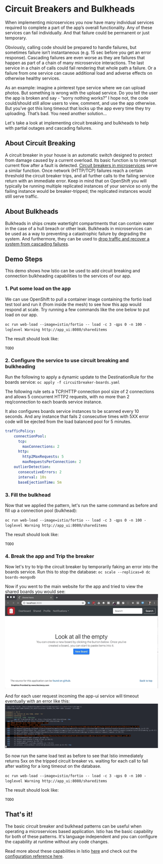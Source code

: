 # Circuit Breakers and Bulkheads
When implementing microservices you now have many individual services required to complete a part of the app’s overall functionality. Any of these services can fail individually. And that failure could be permanent or just temporary.

Obviously, calling code should be prepared to handle failures, but sometimes failure isn’t instantaneous (e.g. 15 sec before you get an error response). Cascading failures are even worse as they are failures that happen as part of a chain of many microservice interactions. The last service in a chain of calls could fail rendering that whole path a failure. Or a failure from one service can cause additional load and adverse effects on otherwise healthy services.  

As an example: imagine a pinterest type service where we can upload photos. But something is wrong with the upload service. Do you tell the user the app is broken and say - “sorry nothing works?” I hope not, the code could/should still allow users to view, comment, and use the app otherwise. But you’ve got this long timeout that locks up the app every time they try uploading. That’s bad. You need another solution... 

Let's take a look at implementing circuit breaking and bulkheads to help with partial outages and cascading failures.

## About Circuit Breaking
A circuit breaker in your house is an automatic switch designed to protect from damage caused by a current overload. Its basic function is to interrupt current flow after a fault is detected. [Circuit breakers in microservices][1] serve a similar function. Once network (HTTP/TCP) failures reach a certain threshold the circuit breaker trips, and all further calls to the failing service return with an immediate error. Keep in mind that on OpenShift you will typically be running multiple replicated instances of your service so only the failing instance would be breaker-tripped; the replicated instances would still serve traffic.

## About Bulkheads
Bulkheads in ships create watertight compartments that can contain water in the case of a hull breach or other leak. Bulkheads in microservices can be used as a way to preventing a catastrophic failure by degrading the system. And furthermore, they can be used to [drop traffic and recover a system from cascading failures][2].

## Demo Steps
This demo shows how Istio can be used to add circuit breaking and connection bulkheading capabilities to the services of our app.

### 1. Put some load on the app
We can use OpenShift to pull a container image containing the fortio load test tool and run it (from inside the mesh) to see how this app would respond at scale. Try running a few commands like the one below to put load on our app.

`oc run web-load --image=istio/fortio -- load -c 3 -qps 0 -n 100 -loglevel Warning http://app_ui:8080/shareditems`

The result should look like:
```
TODO
```

### 2. Configure the service to use circuit breaking and bulkheading
Run the following to apply a dynamic update to the DestinationRule for the boards service:
`oc apply -f circuitbreaker-boards.yaml`

The following rule sets a TCP/HTTP connection pool size of 2 connections and allows 5 concurrent HTTP2 requests, with no more than 2 req/connection to each boards service instance.

It also configures boards service instances to be scanned every 10 seconds. And any instance that fails 2 consecutive times with 5XX error code will be ejected from the load balanced pool for 5 minutes.

```yaml
trafficPolicy:
    connectionPool:
      tcp:
        maxConnections: 2
      http:
        http2MaxRequests: 5
        maxRequestsPerConnection: 2
    outlierDetection:
      consecutiveErrors: 2
      interval: 10s
      baseEjectionTime: 5m
```

### 3. Fill the bulkhead
Now that we applied the pattern, let's run the same command as before and fill up a connection pool (bulkhead):

`oc run web-load --image=istio/fortio -- load -c 3 -qps 0 -n 100 -loglevel Warning http://app_ui:8080/shareditems`

The result should look like:
```
TODO
```

### 4. Break the app and Trip the breaker
Now let's try to trip the circuit breaker by temporarily faking an error into the boards service. Run this to stop the database:
`oc scale --replicas=0 dc boards-mongodb`

Now if you went to the main website for the app and tried to view the shared boards you would see:
![Screenshot](./spinspin.gif?raw=true)

And for each user request incoming the app-ui service will timeout eventually with an error like this:
![Screenshot](./timeout.png?raw=true)

So now run the same load test as before to see that Istio immediately returns 5xx on the tripped circuit breaker vs. waiting for each call to fail after waiting for a long timeout on the database.

`oc run web-load --image=istio/fortio -- load -c 3 -qps 0 -n 100 -loglevel Warning http://app_ui:8080/shareditems`

The result should look like:
```
TODO
```

## That's it!
The basic circuit breaker and bulkhead patterns can be useful when operating a microservices based application. Istio has the basic capability for both of these patterns. It's language independent and you can configure the capability at runtime without any code changes.

Read more about these capabilities in Istio [here][3] and check out the [configuration reference here][4].

[1]: https://martinfowler.com/bliki/CircuitBreaker.html
[2]: https://landing.google.com/sre/sre-book/chapters/addressing-cascading-failures/
[3]: https://istio.io/docs/tasks/traffic-management/circuit-breaking/
[4]: https://istio.io/docs/reference/config/networking/v1alpha3/destination-rule/